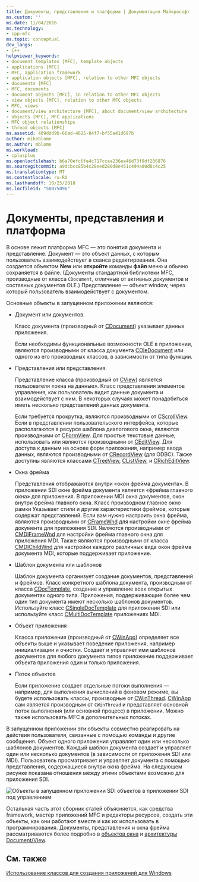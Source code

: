 ```yaml
---
title: Документы, представления и платформа | Документация Майкрософт
ms.custom: ''
ms.date: 11/04/2016
ms.technology:
- cpp-mfc
ms.topic: conceptual
dev_langs:
- C++
helpviewer_keywords:
- document templates [MFC], template objects
- applications [MFC]
- MFC, application framework
- application objects [MFC], relation to other MFC objects
- documents [MFC]
- MFC, documents
- document objects [MFC], in relation to other MFC objects
- view objects [MFC], relation to other MFC objects
- MFC, views
- document/view architecture [MFC], about document/view architecture
- objects [MFC], MFC applications
- MFC object relationships
- thread objects [MFC]
ms.assetid: 409ddd9b-66ad-4625-84f7-bf55a41d697b
author: mikeblome
ms.author: mblome
ms.workload:
- cplusplus
ms.openlocfilehash: b6a70efc6fe4c717ccaa236ea46d73f9df206876
ms.sourcegitcommit: a9dcbcc85b4c28eed280d8e451c494a00d8c4c25
ms.translationtype: MT
ms.contentlocale: ru-RU
ms.lasthandoff: 10/25/2018
ms.locfileid: "50075096"
---
```

# <a name="documents-views-and-the-framework"></a>Документы, представления и платформа

В основе лежит платформа MFC — это понятия документа и представление. Документ — это объект данных, с которым пользователь взаимодействует в сеанса редактирования. Она создается объектом **New** или **откройте** команды **файл** меню и обычно сохраняется в файле. (Документы стандартной библиотеки MFC, производные от класса `CDocument`, отличные от активных документов и составных документов OLE.) Представление — объект window, через который пользователь взаимодействует с документом.

Основные объекты в запущенном приложении являются:

- Документ или документов.

   Класс документа (производный от [CDocument](../mfc/reference/cdocument-class.md)) указывает данных приложения.

   Если необходимы функциональные возможности OLE в приложении, являются производными от класса документа [COleDocument](../mfc/reference/coledocument-class.md) или одного из его производных классов, в зависимости от типа функции.

- Представления или представления.

   Представление класса (производный от [CView](../mfc/reference/cview-class.md)) является пользователя «окна на данные». Класс представления элементов управления, как пользователь видит данные документа и взаимодействует с ним. В некоторых случаях может понадобиться иметь несколько представлений данных документа.

   Если требуется прокрутка, являются производными от [CScrollView](../mfc/reference/cscrollview-class.md). Если в представлении пользовательского интерфейса, которые располагаются в ресурсе шаблона диалогового окна, являются производными от [CFormView](../mfc/reference/cformview-class.md). Для простые текстовые данные, использовать или являются производными от [CEditView](../mfc/reference/ceditview-class.md). Для доступа к данным на основе форм приложения, например ввода данных, являются производными от [CRecordView](../mfc/reference/crecordview-class.md) (для ODBC). Также доступны являются классами [CTreeView](../mfc/reference/ctreeview-class.md), [CListView](../mfc/reference/clistview-class.md), и [CRichEditView](../mfc/reference/cricheditview-class.md).

- Окна фрейма

   Представления отображаются внутри «окон фрейма документа». В приложении SDI окне фрейма документа является «фрейма главного окна» для приложения. В приложении MDI окна документов, окон внутри фрейма главного окна. Класс производном главное окно рамки Указывает стили и другие характеристики фреймов, которые содержат представлений. Если вам нужно настроить окна фрейма, являются производными от [CFrameWnd](../mfc/reference/cframewnd-class.md) для настройки окне фрейма документа для приложения SDI. Являются производными от [CMDIFrameWnd](../mfc/reference/cmdiframewnd-class.md) для настройки фрейма главного окна для приложения MDI. Также являются производными от класса [CMDIChildWnd](../mfc/reference/cmdichildwnd-class.md) для настройки каждого различных вида окон фрейма документа MDI, которые поддерживает приложение.

- Шаблон документа или шаблонов

   Шаблон документа организует создание документов, представлений и фреймов. Класс конкретного шаблона документа, производным от класса [CDocTemplate](../mfc/reference/cdoctemplate-class.md), создание и управление всех открытых документах одного типа. Приложения, поддерживающие более чем один тип документа имеют несколько шаблонов документов. Используйте класс [CSingleDocTemplate](../mfc/reference/csingledoctemplate-class.md) для приложения SDI или используйте класс [CMultiDocTemplate](../mfc/reference/cmultidoctemplate-class.md) приложениях MDI.

- Объект приложения

   Класса приложения (производный от [CWinApp](../mfc/reference/cwinapp-class.md)) определяет все объекты выше и указывает поведение приложения, например инициализации и очистки. Создает и управляет ими шаблонов документов для любого документа типов приложение поддерживает объекта приложения один и только приложения.

- Поток объектов

   Если приложение создает отдельные потоки выполнения — например, для выполнения вычислений в фоновом режиме, вы будете использовать классы, производные от [CWinThread](../mfc/reference/cwinthread-class.md). [CWinApp](../mfc/reference/cwinapp-class.md) сам является производным от `CWinThread` и представляет основной поток выполнения (или основной процесс) в приложении. Можно также использовать MFC в дополнительных потоках.

В запущенном приложении эти объекты совместно реагировать на действия пользователя, связанные с помощью команды и другие сообщения. Объект одного приложения управляет один или несколько шаблонов документов. Каждый шаблон документа создает и управляет один или несколько документов (в зависимости от приложения SDI или MDI). Пользователь просматривает и управляет документа с помощью представления, содержащиеся внутри окна фрейма. На следующем рисунке показана отношения между этими объектами возможно для приложения SDI.

![Объекты в запущенном приложении SDI](../mfc/media/vc386v1.gif "vc386v1") объектов в приложении SDI под управлением

Остальная часть этот сборник статей объясняется, как средства framework, мастер приложений MFC и редакторы ресурсов, создать эти объекты, как они работают вместе и как их использовать в программирования. Документы, представления и окна фрейма рассматриваются более подробно в [объектов окна](../mfc/window-objects.md) и [архитектуры Document/View](../mfc/document-view-architecture.md).

## <a name="see-also"></a>См. также

[Использование классов для создания приложений для Windows](../mfc/using-the-classes-to-write-applications-for-windows.md)

